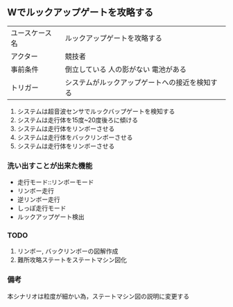 ## Wでルックアップゲートを攻略する

|  |  |
|---|---|
| ユースケース名 | ルックアップゲートを攻略する |
| アクター | 競技者 |
| 事前条件 | 倒立している 人の影がない 電池がある |
| トリガー | システムがルックアップゲートへの接近を検知する |

1. システムは超音波センサでルックバップゲートを検知する
2. システムは走行体を15度~20度後ろに傾ける
3. システムは走行体をリンボーさせる
4. システムは走行体をバックリンボーさせる
5. システムは走行体をリンボーさせる

### 洗い出すことが出来た機能

- 走行モード::リンボーモード
- リンボー走行
- 逆リンボー走行
- しっぽ走行モード
- ルックアップゲート検出

### TODO

1. リンボー, バックリンボーの図解作成
2. 難所攻略ステートをステートマシン図化

### 備考

本シナリオは粒度が細かい為，ステートマシン図の説明に変更する
